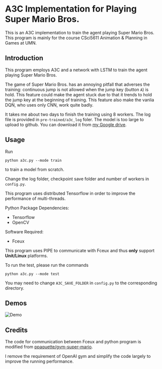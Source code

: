 # A3C Implementation for Playing Super Mario Bros.

This is an A3C implementation to train the agent playing Super Mario Bros.
This program is mainly for the course CSci5611 Animation & Planning in Games at UMN.

## Introduction

This program employs A3C and a network with LSTM to train the agent playing Super Mario Bros.

The game of Super Mario Bros. has an annoying pitfall that adverses the training: continuous jump is not allowed when the jump key (button `A`) is hold. This feature could make the agent stuck due to that it trends to hold the jump key at the beginning of training. This feature also make the vanlia DQN, who uses only CNN, work quite badly.

It takes me about two days to finish the training using 8 workers. The log file is provided in `pre-trained/a3c_log` foler. The model is too large to upload to github. You can download it from [my Google drive](https://drive.google.com/open?id=1Zi_M--BCCXygsWHmQFrbqsB__Em8MSir).


## Usage

Run

    python a3c.py --mode train

to train a model from scratch.

Change the log folder, checkpoint save folder and number of workers in `config.py`.

This program uses distributed Tensorflow in order to improve the performance of multi-threads.

Python Package Dependencies:
+ Tensorflow
+ OpenCV

Software Required:
+ Fceux

This program uses PIPE to communicate with Fceux and thus **only** support **Unit/Linux** platforms.

To run the test, please run the commands

    python a3c.py --mode test

You may need to change `A3C_SAVE_FOLDER` in `config.py` to the corresponding directory.

## Demos

![Demo](./docs/demo.gif)


## Credits

The code for communication between Fceux and python program is modified from [ppaquette/gym-super-mario](https://github.com/ppaquette/gym-super-mario).

I remove the requirement of OpenAI gym and simplify the code largely to improve the running performance.


